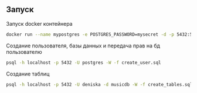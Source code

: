 ## Запуск

Запуск docker контейнера

```sh
docker run --name mypostgres -e POSTGRES_PASSWORD=mysecret -d -p 5432:5432 postgres
```

Создание пользователя, базы данных и передача прав на бд пользователю

```sh
psql -h localhost -p 5432 -U postgres -W -f create_user.sql
```

Создание таблиц

```sh
psql -h localhost -p 5432 -U deniska -d musicdb -W -f create_tables.sql
```
